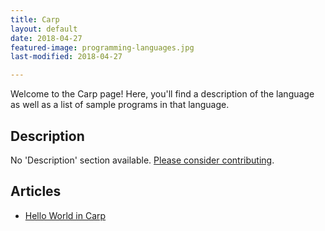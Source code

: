 ```yaml
---
title: Carp
layout: default
date: 2018-04-27
featured-image: programming-languages.jpg
last-modified: 2018-04-27

---
```


Welcome to the Carp page! Here, you'll find a description of the language as well as a list of sample programs in that language.

## Description

No 'Description' section available. [Please consider contributing](https://github.com/TheRenegadeCoder/sample-programs-website).

## Articles

- [Hello World in Carp](https://sampleprograms.io/projects/hello-world/carp)